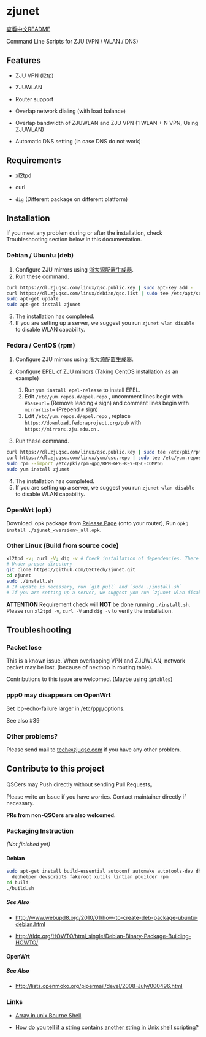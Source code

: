 # zjunet

[查看中文README](README.zh.md)

Command Line Scripts for ZJU (VPN / WLAN / DNS)

## Features

- ZJU VPN (l2tp)

- ZJUWLAN

- Router support

- Overlap network dialing (with load balance)

- Overlap bandwidth of ZJUWLAN and ZJU VPN (1 WLAN + N VPN, Using ZJUWLAN) 

- Automatic DNS setting (in case DNS do not work)

## Requirements

- xl2tpd

- curl

- `dig` (Different package on different platform)

## Installation

If you meet any problem during or after the installation, check Troubleshooting section below in this documentation.

### Debian / Ubuntu (deb)

1. Configure ZJU mirrors using [浙大源配置生成器](https://mirrors.zju.edu.cn/#generator).
2. Run these command.

``` bash
curl https://dl.zjuqsc.com/linux/qsc.public.key | sudo apt-key add -
curl https://dl.zjuqsc.com/linux/debian/qsc.list | sudo tee /etc/apt/sources.list.d/qsc.list
sudo apt-get update
sudo apt-get install zjunet
```

3. The installation has completed.
4. If you are setting up a server, we suggest you run `zjunet wlan disable` to disable WLAN capability.

### Fedora / CentOS (rpm)

1. Configure ZJU mirrors using [浙大源配置生成器](https://mirrors.zju.edu.cn/#generator).
2. Configure [EPEL of ZJU mirrors](https://mirrors.zju.edu.cn/epel/) (Taking CentOS installation as an example)
	1. Run `yum install epel-release` to install EPEL.
	2. Edit `/etc/yum.repos.d/epel.repo` , uncomment lines begin with `#baseurl=` (Remove leading `#` sign) and comment lines begin with `mirrorlist=` (Prepend `#` sign)
	3. Edit `/etc/yum.repos.d/epel.repo` , replace `https://download.fedoraproject.org/pub` with `https://mirrors.zju.edu.cn` .

3. Run these command.

```bash
curl https://dl.zjuqsc.com/linux/qsc.public.key | sudo tee /etc/pki/rpm-gpg/RPM-GPG-KEY-QSC-COMP66
curl https://dl.zjuqsc.com/linux/yum/qsc.repo | sudo tee /etc/yum.repos.d/qsc.repo
sudo rpm --import /etc/pki/rpm-gpg/RPM-GPG-KEY-QSC-COMP66
sudo yum install zjunet
```

4. The installation has completed.
5. If you are setting up a server, we suggest you run `zjunet wlan disable` to disable WLAN capability.

### OpenWrt (opk)

Download .opk package from [Release Page](https://github.com/QSCTech/zjunet/releases) (onto your router),
Run `opkg install ./zjunet_<version>_all.opk`.

### Other Linux (Build from source code)

```bash
xl2tpd -v; curl -V; dig -v # Check installation of dependencies. There should be 3 version numbers.
# Under proper directory
git clone https://github.com/QSCTech/zjunet.git
cd zjunet
sudo ./install.sh
# If update is necessary, run `git pull` and `sudo ./install.sh`
# If you are setting up a server, we suggest you run `zjunet wlan disable` to disable WLAN capability.
```

**ATTENTION** Requirement check will **NOT** be done running `./install.sh`.
Please run `xl2tpd -v`, `curl -V` and `dig -v` to verify the installation.

## Troubleshooting

### Packet lose

This is a known issue.
When overlapping VPN and ZJUWLAN, network packet may be lost.
(because of nexthop in routing table).

Contributions to this issue are welcomed. (Maybe using `iptables`)

### ppp0 may disappears on OpenWrt

Set lcp-echo-failure larger in /etc/ppp/options.

See also #39

### Other problems?

Please send mail to tech@zjuqsc.com if you have any other problem.

## Contribute to this project

QSCers may Push directly without sending Pull Requests。

Please write an Issue if you have worries. Contact maintainer directly if necessary.

**PRs from non-QSCers are also welcomed.**

### Packaging Instruction

*(Not finished yet)*

#### Debian

```bash
sudo apt-get install build-essential autoconf automake autotools-dev dh-make \
  debhelper devscripts fakeroot xutils lintian pbuilder rpm
cd build
./build.sh
```

##### See Also

- http://www.webupd8.org/2010/01/how-to-create-deb-package-ubuntu-debian.html

- http://tldp.org/HOWTO/html_single/Debian-Binary-Package-Building-HOWTO/

#### OpenWrt

##### See Also

- http://lists.openmoko.org/pipermail/devel/2008-July/000496.html

### Links

- [Array in unix Bourne Shell](http://unix.stackexchange.com/questions/137566/array-in-unix-bourne-shell)

- [How do you tell if a string contains another string in Unix shell scripting?](http://stackoverflow.com/questions/2829613/how-do-you-tell-if-a-string-contains-another-string-in-unix-shell-scripting)
